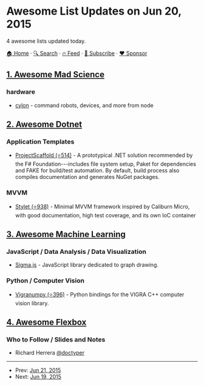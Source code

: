 # Awesome List Updates on Jun 20, 2015

4 awesome lists updated today.

[🏠 Home](/README.md) · [🔍 Search](https://www.trackawesomelist.com/search/) · [🔥 Feed](https://www.trackawesomelist.com/rss.xml) · [📮 Subscribe](https://trackawesomelist.us17.list-manage.com/subscribe?u=d2f0117aa829c83a63ec63c2f&id=36a103854c) · [❤️  Sponsor](https://github.com/sponsors/theowenyoung)



## [1. Awesome Mad Science](/content/feross/awesome-mad-science/README.md)

### hardware

*   [cylon](https://www.npmjs.com/package/cylon) - command robots, devices, and more from node

## [2. Awesome Dotnet](/content/quozd/awesome-dotnet/README.md)

### Application Templates

*   [ProjectScaffold (⭐514)](https://github.com/fsprojects/ProjectScaffold) - A prototypical .NET solution recommended by the F# Foundation---includes file system setup, Paket for dependencies and FAKE for build/test automation. By default, build process also compiles documentation and generates NuGet packages.

### MVVM

*   [Stylet (⭐938)](https://github.com/canton7/stylet/) - Minimal MVVM framework inspired by Caliburn Micro, with good documentation, high test coverage, and its own IoC container

## [3. Awesome Machine Learning](/content/josephmisiti/awesome-machine-learning/README.md)

### JavaScript / Data Analysis / Data Visualization

*   [Sigma.js](http://sigmajs.org/) - JavaScript library dedicated to graph drawing.

### Python / Computer Vision

*   [Vigranumpy (⭐396)](https://github.com/ukoethe/vigra) - Python bindings for the VIGRA C++ computer vision library.

## [4. Awesome Flexbox](/content/afonsopacifer/awesome-flexbox/README.md)

### Who to Follow / Slides and Notes

*   Richard Herrera [@doctyper](https://twitter.com/doctyper)

---

- Prev: [Jun 21, 2015](/content/2015/06/21/README.md)
- Next: [Jun 19, 2015](/content/2015/06/19/README.md)